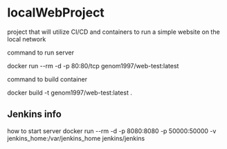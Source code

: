 # localWebProject
project that will utilize CI/CD and containers to run a simple website on the local network

command to run server

docker run --rm -d  -p 80:80/tcp genom1997/web-test:latest

command to build container

docker build -t genom1997/web-test:latest .

## Jenkins info
how to start server
docker run --rm -d -p 8080:8080 -p 50000:50000 -v jenkins_home:/var/jenkins_home jenkins/jenkins